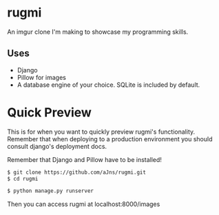 # rugmi
An imgur clone I'm making to showcase my programming skills.

## Uses
* Django
* Pillow for images
* A database engine of your choice. SQLite is included by default.

# Quick Preview

This is for when you want to quickly preview rugmi's functionality. Remember
that when deploying to a production environment you should consult django's
deployment docs.

Remember that Django and Pillow have to be installed!

```bash
$ git clone https://github.com/aJns/rugmi.git
$ cd rugmi

$ python manage.py runserver
```

Then you can access rugmi at localhost:8000/images
